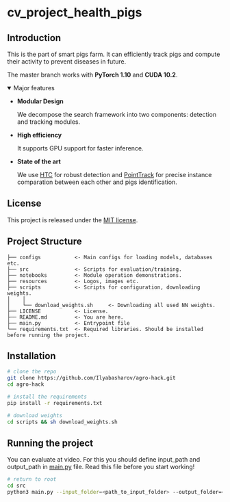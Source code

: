 # cv_project_health_pigs

## Introduction

This is the part of smart pigs farm. It can efficiently track pigs and compute their activity to prevent diseases in future.

The master branch works with **PyTorch 1.10** and **CUDA 10.2**.

<details open>
<summary>Major features</summary>

- **Modular Design**

  We decompose the search framework into two components: detection and tracking modules. 

- **High efficiency**

  It supports GPU support for faster inference.

- **State of the art**

  We use [HTC](https://github.com/open-mmlab/mmdetection/tree/master/configs/htc) for robust detection and [PointTrack](https://github.com/detectRecog/PointTrack) for precise instance comparation between each other and pigs identification.
  
</details>

## License

This project is released under the [MIT license](LICENSE).

## Project Structure

```
├── configs           <- Main configs for loading models, databases etc.
├── src               <- Scripts for evaluation/training.
├── notebooks         <- Module operation demonstrations.
├── resources         <- Logos, images etc.
├── scripts           <- Scripts for configuration, downloading weights.
│    │
│    └── download_weights.sh     <- Downloading all used NN weights.
├── LICENSE           <- License.
├── README.md         <- You are here.
├── main.py           <- Entrypoint file
└── requirements.txt  <- Required libraries. Should be installed before running the project.
```

## Installation

```bash
# clone the repo
git clone https://github.com/Ilyabasharov/agro-hack.git
cd agro-hack

# install the requirements
pip install -r requirements.txt

# download weights
cd scripts && sh download_weights.sh
```

## Running the project

You can evaluate at video. For this you should define input_path and output_path in [main.py](https://github.com/Ilyabasharov/agro-hack/blob/main/src/main.py) file.
Read this file before you start working!

```bash
# return to root
cd src
python3 main.py --input_folder=<path_to_input_folder> --output_folder=<path_to_output_folder>
```
